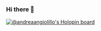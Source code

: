 ### Hi there 👋


[![@andreaangiolillo's Holopin board](https://holopin.me/andreaangiolillo)](https://holopin.io/@andreaangiolillo)


<!--
**andreaangiolillo/andreaangiolillo** is a ✨ _special_ ✨ repository because its `README.md` (this file) appears on your GitHub profile.

Here are some ideas to get you started:

- 🔭 I’m currently working on ...
- 🌱 I’m currently learning ...
- 👯 I’m looking to collaborate on ...
- 🤔 I’m looking for help with ...
- 💬 Ask me about ...
- 📫 How to reach me: ...
- 😄 Pronouns: ...
- ⚡ Fun fact: ...
-->
